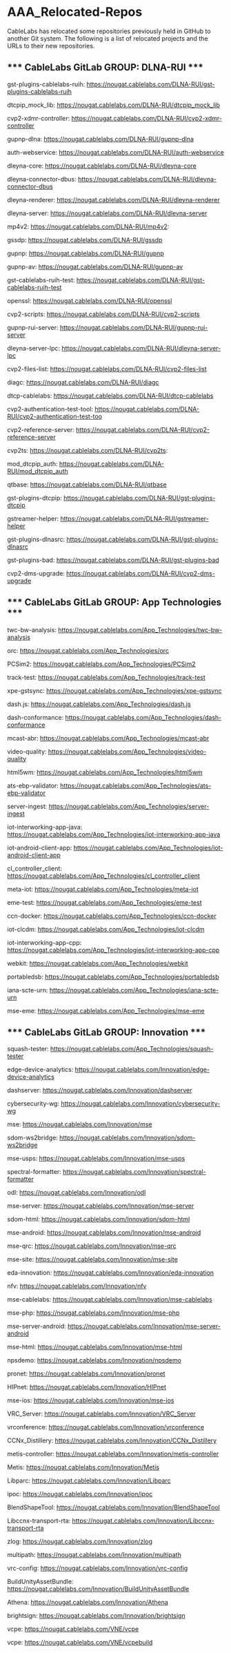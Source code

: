 # AAA_Relocated-Repos

CableLabs has relocated some repositories previously held in GitHub to another Git system.  The following is a list of relocated projects and the URLs to their new repositories.  


*** CableLabs GitLab GROUP:  DLNA-RUI ***
-----------------------------------------


gst-plugins-cablelabs-ruih:  https://nougat.cablelabs.com/DLNA-RUI/gst-plugins-cablelabs-ruih

dtcpip_mock_lib:  https://nougat.cablelabs.com/DLNA-RUI/dtcpip_mock_lib

cvp2-xdmr-controller:  https://nougat.cablelabs.com/DLNA-RUI/cvp2-xdmr-controller

gupnp-dlna:  https://nougat.cablelabs.com/DLNA-RUI/gupnp-dlna

auth-webservice:  https://nougat.cablelabs.com/DLNA-RUI/auth-webservice

dleyna-core:  https://nougat.cablelabs.com/DLNA-RUI/dleyna-core

dleyna-connector-dbus:  https://nougat.cablelabs.com/DLNA-RUI/dleyna-connector-dbus

dleyna-renderer:  https://nougat.cablelabs.com/DLNA-RUI/dleyna-renderer

dleyna-server:  https://nougat.cablelabs.com/DLNA-RUI/dleyna-server

mp4v2:  https://nougat.cablelabs.com/DLNA-RUI/mp4v2:

gssdp:  https://nougat.cablelabs.com/DLNA-RUI/gssdp

gupnp:  https://nougat.cablelabs.com/DLNA-RUI/gupnp

gupnp-av:  https://nougat.cablelabs.com/DLNA-RUI/gupnp-av

gst-cablelabs-ruih-test:  https://nougat.cablelabs.com/DLNA-RUI/gst-cablelabs-ruih-test

openssl:  https://nougat.cablelabs.com/DLNA-RUI/openssl

cvp2-scripts:  https://nougat.cablelabs.com/DLNA-RUI/cvp2-scripts

gupnp-rui-server:  https://nougat.cablelabs.com/DLNA-RUI/gupnp-rui-server

dleyna-server-lpc:  https://nougat.cablelabs.com/DLNA-RUI/dleyna-server-lpc

cvp2-files-list:  https://nougat.cablelabs.com/DLNA-RUI/cvp2-files-list

diagc:  https://nougat.cablelabs.com/DLNA-RUI/diagc

dtcp-cablelabs:  https://nougat.cablelabs.com/DLNA-RUI/dtcp-cablelabs

cvp2-authentication-test-tool:  https://nougat.cablelabs.com/DLNA-RUI/cvp2-authentication-test-too

cvp2-reference-server:  https://nougat.cablelabs.com/DLNA-RUI/cvp2-reference-server

cvp2ts:  https://nougat.cablelabs.com/DLNA-RUI/cvp2ts:

mod_dtcpip_auth:  https://nougat.cablelabs.com/DLNA-RUI/mod_dtcpip_auth

qtbase:  https://nougat.cablelabs.com/DLNA-RUI/qtbase

gst-plugins-dtcpip:  https://nougat.cablelabs.com/DLNA-RUI/gst-plugins-dtcpip

gstreamer-helper:  https://nougat.cablelabs.com/DLNA-RUI/gstreamer-helper

gst-plugins-dlnasrc:  https://nougat.cablelabs.com/DLNA-RUI/gst-plugins-dlnasrc

gst-plugins-bad:  https://nougat.cablelabs.com/DLNA-RUI/gst-plugins-bad

cvp2-dms-upgrade:  https://nougat.cablelabs.com/DLNA-RUI/cvp2-dms-upgrade



*** CableLabs GitLab GROUP:  App Technologies ***
-------------------------------------------------

twc-bw-analysis:  https://nougat.cablelabs.com/App_Technologies/twc-bw-analysis

orc:  https://nougat.cablelabs.com/App_Technologies/orc

PCSim2:  https://nougat.cablelabs.com/App_Technologies/PCSim2

track-test:  https://nougat.cablelabs.com/App_Technologies/track-test

xpe-gstsync:  https://nougat.cablelabs.com/App_Technologies/xpe-gstsync

dash.js:  https://nougat.cablelabs.com/App_Technologies/dash.js

dash-conformance:  https://nougat.cablelabs.com/App_Technologies/dash-conformance

mcast-abr:  https://nougat.cablelabs.com/App_Technologies/mcast-abr

video-quality:  https://nougat.cablelabs.com/App_Technologies/video-quality

html5wm: https://nougat.cablelabs.com/App_Technologies/html5wm

ats-ebp-validator:  https://nougat.cablelabs.com/App_Technologies/ats-ebp-validator

server-ingest:  https://nougat.cablelabs.com/App_Technologies/server-ingest

iot-interworking-app-java: https://nougat.cablelabs.com/App_Technologies/iot-interworking-app-java

iot-android-client-app:  https://nougat.cablelabs.com/App_Technologies/iot-android-client-app

cl_controller_client:  https://nougat.cablelabs.com/App_Technologies/cl_controller_client

meta-iot:  https://nougat.cablelabs.com/App_Technologies/meta-iot

eme-test:  https://nougat.cablelabs.com/App_Technologies/eme-test

ccn-docker:  https://nougat.cablelabs.com/App_Technologies/ccn-docker

iot-clcdm:  https://nougat.cablelabs.com/App_Technologies/iot-clcdm

iot-interworking-app-cpp:  https://nougat.cablelabs.com/App_Technologies/iot-interworking-app-cpp

webkit: https://nougat.cablelabs.com/App_Technologies/webkit

portabledsb:  https://nougat.cablelabs.com/App_Technologies/portabledsb

iana-scte-urn:  https://nougat.cablelabs.com/App_Technologies/iana-scte-urn

mse-eme:  https://nougat.cablelabs.com/App_Technologies/mse-eme


*** CableLabs GitLab GROUP:  Innovation ***
-------------------------------------------

squash-tester: https://nougat.cablelabs.com/App_Technologies/squash-tester

edge-device-analytics: https://nougat.cablelabs.com/Innovation/edge-device-analytics

dashserver: https://nougat.cablelabs.com/Innovation/dashserver

cybersecurity-wg: https://nougat.cablelabs.com/Innovation/cybersecurity-wg

mse: https://nougat.cablelabs.com/Innovation/mse

sdom-ws2bridge: https://nougat.cablelabs.com/Innovation/sdom-ws2bridge

mse-usps: https://nougat.cablelabs.com/Innovation/mse-usps

spectral-formatter: https://nougat.cablelabs.com/Innovation/spectral-formatter

odl: https://nougat.cablelabs.com/Innovation/odl

mse-server: https://nougat.cablelabs.com/Innovation/mse-server

sdom-html: https://nougat.cablelabs.com/Innovation/sdom-html

mse-android: https://nougat.cablelabs.com/Innovation/mse-android

mse-qrc: https://nougat.cablelabs.com/Innovation/mse-qrc

mse-site: https://nougat.cablelabs.com/Innovation/mse-site

eda-innovation: https://nougat.cablelabs.com/Innovation/eda-innovation

nfv: https://nougat.cablelabs.com/Innovation/nfv

mse-cablelabs: https://nougat.cablelabs.com/Innovation/mse-cablelabs

mse-php: https://nougat.cablelabs.com/Innovation/mse-php

mse-server-android: https://nougat.cablelabs.com/Innovation/mse-server-android

mse-html: https://nougat.cablelabs.com/Innovation/mse-html

npsdemo: https://nougat.cablelabs.com/Innovation/npsdemo

pronet: https://nougat.cablelabs.com/Innovation/pronet

HIPnet: https://nougat.cablelabs.com/Innovation/HIPnet

mse-ios: https://nougat.cablelabs.com/Innovation/mse-ios

VRC_Server: https://nougat.cablelabs.com/Innovation/VRC_Server

vrconference: https://nougat.cablelabs.com/Innovation/vrconference

CCNx_Distillery: https://nougat.cablelabs.com/Innovation/CCNx_Distillery

metis-controller: https://nougat.cablelabs.com/Innovation/metis-controller

Metis: https://nougat.cablelabs.com/Innovation/Metis

Libparc: https://nougat.cablelabs.com/Innovation/Libparc

ipoc: https://nougat.cablelabs.com/Innovation/ipoc

BlendShapeTool: https://nougat.cablelabs.com/Innovation/BlendShapeTool

Libccnx-transport-rta: https://nougat.cablelabs.com/Innovation/Libccnx-transport-rta

zlog: https://nougat.cablelabs.com/Innovation/zlog

multipath: https://nougat.cablelabs.com/Innovation/multipath

vrc-config: https://nougat.cablelabs.com/Innovation/vrc-config

BuildUnityAssetBundle: https://nougat.cablelabs.com/Innovation/BuildUnityAssetBundle

Athena: https://nougat.cablelabs.com/Innovation/Athena

brightsign: https://nougat.cablelabs.com/Innovation/brightsign

vcpe: https://nougat.cablelabs.com/VNE/vcpe

vcpe: https://nougat.cablelabs.com/VNE/vcpebuild



